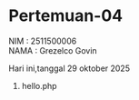 # Pertemuan-04

NIM : 2511500006<br>
NAMA : Grezelco Govin<br>

Hari ini,tanggal 29 oktober 2025
<ol>
    <li>hello.php</li>
</ol>